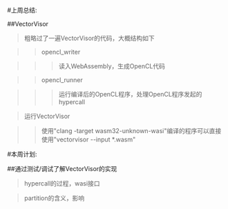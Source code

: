 #上周总结:

##VectorVisor

>粗略过了一遍VectorVisor的代码，大概结构如下

>>opencl_writer

>>>读入WebAssembly，生成OpenCL代码

>>opencl_runner

>>>运行编译后的OpenCL程序，处理OpenCL程序发起的hypercall

>运行VectorVisor

>>使用"clang -target wasm32-unknown-wasi"编译的程序可以直接使用"vectorvisor --input *.wasm"

#本周计划:

##通过测试/调试了解VectorVisor的实现

>hypercall的过程，wasi接口

>partition的含义，影响

